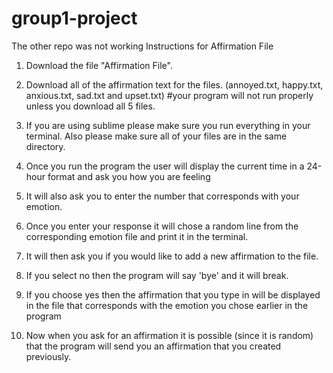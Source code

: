 # group1-project
The other repo was not working
Instructions for Affirmation File
  1. Download the file "Affirmation File".
  
  2. Download all of the affirmation text for the files. (annoyed.txt, happy.txt, anxious.txt, sad.txt and upset.txt)
  #your program will not run properly unless you download all 5 files.
  
  3. If you are using sublime please make sure you run everything in your terminal. Also please make sure all of your files are in the same directory.
  
  4. Once you run the program the user will display the current time in a 24-hour format and ask you how you are feeling
  
  5. It will also ask you to enter the number that corresponds with your emotion.
  
  6. Once you enter your response it will chose a random line from the corresponding emotion file and print it in the terminal.
  
  7. It will then ask you if you would like to add a new affirmation to the file.
  
  8. If you select no then the program will say 'bye' and it will break.
  
  9.  If you choose yes then the affirmation that you type in will be displayed in the file that corresponds with the emotion you chose earlier in the program
  
  10. Now when you ask for an affirmation it is possible (since it is random) that the program will send you an affirmation that you created previously.
  
  
